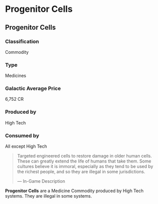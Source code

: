 # Progenitor Cells
## Progenitor Cells

### Classification

Commodity

### Type

Medicines

### Galactic Average Price

6,752 CR

### Produced by

High Tech

### Consumed by

All except High Tech

> 
> 
> Targeted engineered cells to restore damage in older human cells. These can greatly extend the life of humans that take them. Some cultures believe it is immoral, especially as they tend to be used by the richest people, and so they are illegal in some jurisdictions.
> 
> 
> — In-Game Description
> 

**Progenitor Cells** are a Medicine Commodity produced by High Tech systems. They are illegal in some systems.